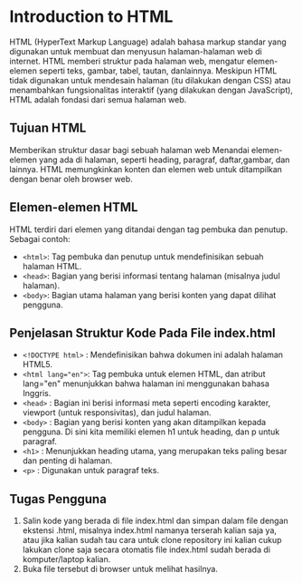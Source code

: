 # Introduction to HTML

HTML (HyperText Markup Language) adalah bahasa markup standar yang digunakan untuk membuat dan menyusun halaman-halaman web di internet. HTML memberi struktur pada halaman web, mengatur elemen-elemen seperti teks, gambar, tabel, tautan, danlainnya. Meskipun HTML tidak digunakan untuk mendesain halaman (itu dilakukan dengan CSS) atau menambahkan fungsionalitas interaktif (yang dilakukan dengan JavaScript), HTML adalah fondasi dari semua halaman web.

## Tujuan HTML
Memberikan struktur dasar bagi sebuah halaman web
Menandai elemen-elemen yang ada di halaman, seperti heading, paragraf, daftar,gambar, dan lainnya.
HTML memungkinkan konten dan elemen web untuk ditampilkan dengan benar oleh browser web.

## Elemen-elemen HTML
HTML terdiri dari elemen yang ditandai dengan tag pembuka dan penutup. Sebagai contoh:
- `<html>`: Tag pembuka dan penutup untuk mendefinisikan sebuah halaman HTML.
- `<head>`: Bagian yang berisi informasi tentang halaman (misalnya judul halaman).
- `<body>`: Bagian utama halaman yang berisi konten yang dapat dilihat pengguna.

## Penjelasan Struktur Kode Pada File index.html
- `<!DOCTYPE html>` : Mendefinisikan bahwa dokumen ini adalah halaman HTML5.
- `<html lang="en">`: Tag pembuka untuk elemen HTML, dan atribut lang="en" menunjukkan bahwa halaman ini menggunakan bahasa Inggris.
- `<head>`          : Bagian ini berisi informasi meta seperti encoding karakter, viewport (untuk responsivitas), dan judul halaman.
- `<body>`          : Bagian yang berisi konten yang akan ditampilkan kepada pengguna. Di sini kita memiliki elemen h1 untuk heading, dan p untuk paragraf.
- `<h1>`            : Menunjukkan heading utama, yang merupakan teks paling besar dan penting di halaman.
- `<p>`             : Digunakan untuk paragraf teks.

## Tugas Pengguna
1. Salin kode yang berada di file index.html dan simpan dalam file dengan ekstensi .html, misalnya index.html namanya terserah kalian saja ya, atau jika kalian sudah tau cara untuk clone repository ini kalian cukup lakukan clone saja secara otomatis file index.html sudah berada di komputer/laptop kalian.
2. Buka file tersebut di browser untuk melihat hasilnya.




